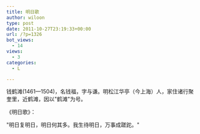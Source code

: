 ```yaml
---
title: 明日歌
author: wiloon
type: post
date: 2011-10-27T23:19:33+00:00
url: /?p=1326
bot_views:
  - 14
views:
  - 3
categories:
  - L

---
```

钱鹤滩(1461—1504)，名钱福，字与谦。明松江华亭（今上海）人，家住诸行聚奎里，近鹤滩，因以"鹤滩"为号。

《明日歌》：

"明日复明日，明日何其多。我生待明日，万事成蹉跎。"